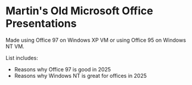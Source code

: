 # Martin's Old Microsoft Office Presentations
Made using Office 97 on Windows XP VM or using Office 95 on Windows NT VM.

List includes:
* Reasons why Office 97 is good in 2025
* Reasons why Windows NT is great for offices in 2025
